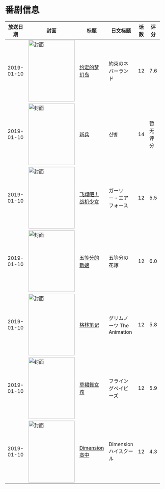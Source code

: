 # 番剧信息

|放送日期|封面|标题|日文标题|话数|评分|评分人数|
|---|---|---|---|---|---|---|
|2019-01-10|<img src="https://lain.bgm.tv/pic/cover/c/ff/49/243916_XXJsd.jpg" alt="封面" style="width:150px;height:200px;object-fit:cover;">|[约定的梦幻岛](https://bangumi.tv/subject/243916)|約束のネバーランド|12|7.6|9808人评分|
|2019-01-10|<img src="https://lain.bgm.tv/pic/cover/c/bd/e8/399390_FzG0r.jpg" alt="封面" style="width:150px;height:200px;object-fit:cover;">|[新兵](https://bangumi.tv/subject/399390)|신병|14|暂无评分|少于10人评分|
|2019-01-10|<img src="https://lain.bgm.tv/pic/cover/c/0f/5f/248208_y3M3x.jpg" alt="封面" style="width:150px;height:200px;object-fit:cover;">|[飞翔吧！战机少女](https://bangumi.tv/subject/248208)|ガーリー・エアフォース|12|5.5|411人评分|
|2019-01-10|<img src="https://lain.bgm.tv/pic/cover/c/fd/cd/256114_mvRVq.jpg" alt="封面" style="width:150px;height:200px;object-fit:cover;">|[五等分的新娘](https://bangumi.tv/subject/256114)|五等分の花嫁|12|6.0|8325人评分|
|2019-01-10|<img src="https://lain.bgm.tv/pic/cover/c/59/5d/235722_hq54e.jpg" alt="封面" style="width:150px;height:200px;object-fit:cover;">|[格林笔记](https://bangumi.tv/subject/235722)|グリムノーツ The Animation|12|5.8|848人评分|
|2019-01-10|<img src="https://lain.bgm.tv/pic/cover/c/62/67/197162_TOJjC.jpg" alt="封面" style="width:150px;height:200px;object-fit:cover;">|[草裙舞女孩](https://bangumi.tv/subject/197162)|フライングベイビーズ|12|5.9|108人评分|
|2019-01-10|<img src="https://lain.bgm.tv/pic/cover/c/fa/e0/262505_5kcD5.jpg" alt="封面" style="width:150px;height:200px;object-fit:cover;">|[Dimension高中](https://bangumi.tv/subject/262505)|Dimensionハイスクール|12|4.3|11人评分|
